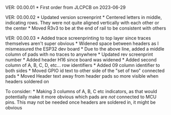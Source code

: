 VER: 00.00.01
    * First order from JLCPCB on 2023-06-29 

VER: 00.00.02
    * Updated version screenprint
    * Centered letters in middle, indicating rows. They were not quite aligned vertically with each other or the center
    * Moved R3v3 to be at the end of rail to be consistent with others

VER: 00.00.03
    * Added trace screenprinting to top layer since traces themselves aren't super obvious
    * Widened space between headers as I mismeasured the ESP32 dev board
    * Due to the above line, added a middle column of pads with no traces to anywhere
    * Updated rev screenprint number
    * Added header H16 since board was widened
    * Added second column of A, B, C, D, etc... row identifiers
    * Added 09 column identifier to both sides
    * Moved GPIO id text to other side of the "set of two" connected pads
    * Moved Header text away from header pads so more visible when headers soldered on

To consider:
    * Making 3 columns of A, B, C etc indicators, as that would potentially make it more obvious which pads are *not* connected to MCU pins. This may not be needed once headers are soldered in, it might be obvious